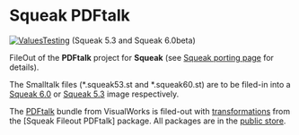# Squeak PDFtalk

[![ValuesTesting](https://github.com/PortingPDFtalk/SqueakValues/actions/workflows/ValuesTesting.Squeak.yml/badge.svg)](https://github.com/PortingPDFtalk/SqueakValues/actions/workflows/ValuesTesting.Squeak.yml) (Squeak 5.3 and Squeak 6.0beta)

FileOut of the **PDFtalk** project for **Squeak** (see [Squeak porting page](https://wiki.pdftalk.de/doku.php?id=squeakport) for details).

The Smalltalk files (*.squeak53.st and *.squeak60.st) are to be filed-in into a [Squeak 6.0](https://squeak.org/downloads/) or [Squeak 5.3](https://squeak.org/downloads/) image respectively.

The [PDFtalk](https://wiki.pdftalk.de/doku.php?id=start) bundle from VisualWorks is filed-out with [transformations](https://wiki.pdftalk.de/doku.php?id=smalltalktransform) from the [Squeak Fileout PDFtalk] package. All packages are in the [public store](https://wiki.pdftalk.de/doku.php?id=storeaccess).

